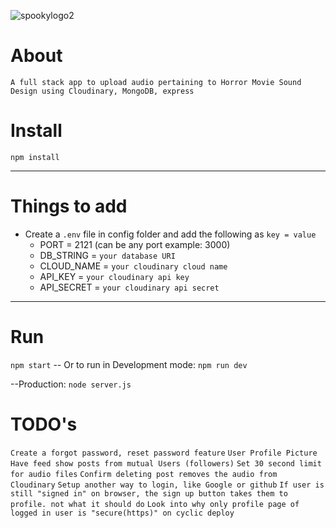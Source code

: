 ![spookylogo2](https://user-images.githubusercontent.com/72758221/236322035-d9defb3f-5ac9-44e2-bb29-720a07f2fcbc.JPG)


# About

`A full stack app to upload audio pertaining to Horror Movie Sound Design using Cloudinary, MongoDB, express`

# Install

`npm install`

---

# Things to add

- Create a `.env` file in config folder and add the following as `key = value`
  - PORT = 2121 (can be any port example: 3000)
  - DB_STRING = `your database URI`
  - CLOUD_NAME = `your cloudinary cloud name`
  - API_KEY = `your cloudinary api key`
  - API_SECRET = `your cloudinary api secret`

---

# Run

`npm start`
-- Or to run in Development mode: `npm run dev`

--Production: `node server.js`

# TODO's

`Create a forgot password, reset password feature`
`User Profile Picture`
`Have feed show posts from mutual Users (followers)`
`Set 30 second limit for audio files`
`Confirm deleting post removes the audio from Cloudinary`
`Setup another way to login, like Google or github`
`If user is still "signed in" on browser, the sign up button takes them to profile. not what it should do`
`Look into why only profile page of logged in user is "secure(https)" on cyclic deploy`


